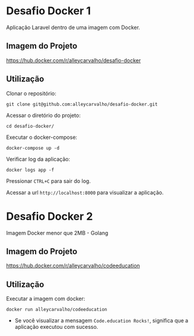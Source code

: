 # Desafio Docker 1

Aplicação Laravel dentro de uma imagem com Docker.

## Imagem do Projeto

https://hub.docker.com/r/alleycarvalho/desafio-docker

## Utilização

Clonar o repositório:

```
git clone git@github.com:alleycarvalho/desafio-docker.git
```

Acessar o diretório do projeto:

```
cd desafio-docker/
```

Executar o docker-compose:

```
docker-compose up -d
```

Verificar log da aplicação:

```
docker logs app -f
```

Pressionar `CTRL+C` para sair do log.

Acessar a url `http://localhost:8000` para visualizar a aplicação.

# Desafio Docker 2

Imagem Docker menor que 2MB - Golang

## Imagem do Projeto

https://hub.docker.com/r/alleycarvalho/codeeducation

## Utilização

Executar a imagem com docker:

```
docker run alleycarvalho/codeeducation
```

* Se você visualizar a mensagem `Code.education Rocks!`, significa que a aplicação executou com sucesso.
